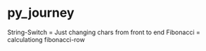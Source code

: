 # py_journey

String-Switch = Just changing chars from front to end
Fibonacci = calculationg fibonacci-row